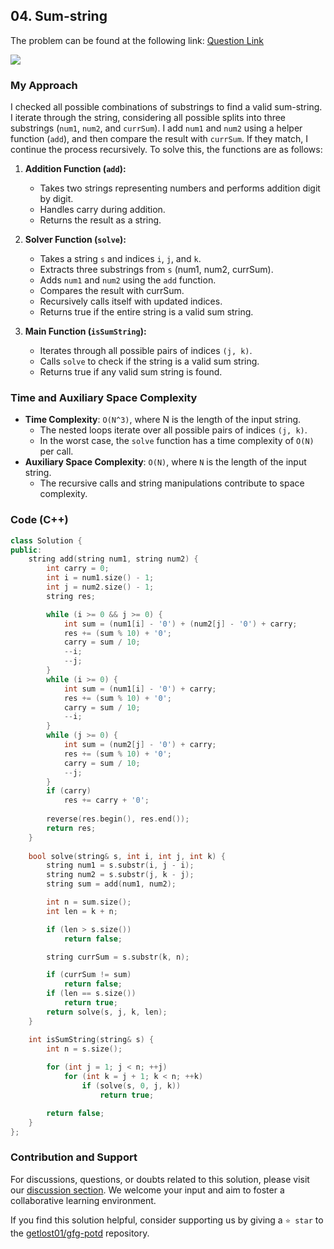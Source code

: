 ## 04. Sum-string
The problem can be found at the following link: [Question Link](https://www.geeksforgeeks.org/problems/sum-string3151/1)

![](https://badgen.net/badge/Level/Hard/red)

### My Approach
I checked all possible combinations of substrings to find a valid sum-string. I iterate through the string, considering all possible splits into three substrings (`num1`, `num2`, and `currSum`). I add `num1` and `num2` using a helper function (`add`), and then compare the result with `currSum`. If they match, I continue the process recursively.
To solve this, the functions are as follows:

1. **Addition Function (`add`):**
   - Takes two strings representing numbers and performs addition digit by digit.
   - Handles carry during addition.
   - Returns the result as a string.

2. **Solver Function (`solve`):**
   - Takes a string `s` and indices `i`, `j`, and `k`.
   - Extracts three substrings from `s` (num1, num2, currSum).
   - Adds `num1` and `num2` using the `add` function.
   - Compares the result with currSum.
   - Recursively calls itself with updated indices.
   - Returns true if the entire string is a valid sum string.

3. **Main Function (`isSumString`):**
   - Iterates through all possible pairs of indices `(j, k)`.
   - Calls `solve` to check if the string is a valid sum string.
   - Returns true if any valid sum string is found.

### Time and Auxiliary Space Complexity

- **Time Complexity**: `O(N^3)`, where N is the length of the input string.
  - The nested loops iterate over all possible pairs of indices `(j, k)`.
  - In the worst case, the `solve` function has a time complexity of `O(N)` per call.
- **Auxiliary Space Complexity**: `O(N)`, where `N` is the length of the input string.
  - The recursive calls and string manipulations contribute to space complexity.

### Code (C++)
```cpp
class Solution {
public:
    string add(string num1, string num2) {
        int carry = 0;
        int i = num1.size() - 1;
        int j = num2.size() - 1;
        string res;

        while (i >= 0 && j >= 0) {
            int sum = (num1[i] - '0') + (num2[j] - '0') + carry;
            res += (sum % 10) + '0';
            carry = sum / 10;
            --i;
            --j;
        }
        while (i >= 0) {
            int sum = (num1[i] - '0') + carry;
            res += (sum % 10) + '0';
            carry = sum / 10;
            --i;
        }
        while (j >= 0) {
            int sum = (num2[j] - '0') + carry;
            res += (sum % 10) + '0';
            carry = sum / 10;
            --j;
        }
        if (carry)
            res += carry + '0';
            
        reverse(res.begin(), res.end());
        return res;
    }
    
    bool solve(string& s, int i, int j, int k) {
        string num1 = s.substr(i, j - i);
        string num2 = s.substr(j, k - j);
        string sum = add(num1, num2);

        int n = sum.size();
        int len = k + n;

        if (len > s.size())
            return false;

        string currSum = s.substr(k, n);

        if (currSum != sum)
            return false;
        if (len == s.size())
            return true;
        return solve(s, j, k, len);
    }

    int isSumString(string& s) {
        int n = s.size();
    
        for (int j = 1; j < n; ++j) 
            for (int k = j + 1; k < n; ++k) 
                if (solve(s, 0, j, k))
                    return true;

        return false;
    }
};
```

### Contribution and Support

For discussions, questions, or doubts related to this solution, please visit our [discussion section](https://github.com/getlost01/gfg-potd/discussions). We welcome your input and aim to foster a collaborative learning environment.

If you find this solution helpful, consider supporting us by giving a `⭐ star` to the [getlost01/gfg-potd](https://github.com/getlost01/gfg-potd) repository.
